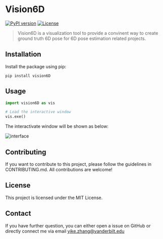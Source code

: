 # Vision6D

[![PyPI version](https://badge.fury.io/py/vision6D.svg)](https://badge.fury.io/py/vision6D)
[![License](https://img.shields.io/badge/License-MIT-blue.svg)](https://opensource.org/licenses/MIT)

> Vision6D is a visualization tool to provide a convinent way to create ground truth 6D pose for 6D pose estimation related projects.

## Installation

Install the package using pip:

```shell
pip install vision6D
```

## Usage
```python
import vision6D as vis

# Load the interactive window
vis.exe()
```

The interactivate window will be shown as below:

![interface](https://github.com/ykzzyk/vision6D/assets/55161270/850b09cb-9c02-4687-92f4-13be8ef9fc17)

## Contributing
If you want to contribute to this project, please follow the guidelines in CONTRIBUTING.md. All contributions are welcome!

## License
This project is licensed under the MIT License.

## Contact
If you have further question, you can either open a issue on GitHub or directly connect me via email yike.zhang@vanderbilt.edu
